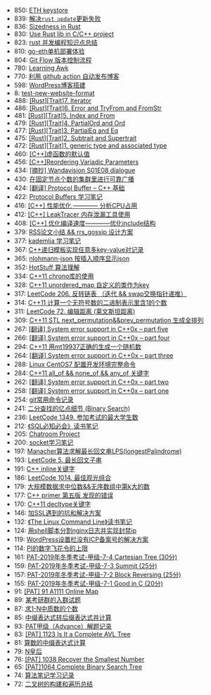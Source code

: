 * 850: [ETH keystore](https://blog.eluvk.cn/blockchainlearning/2022/07/eth-keystore/)
* 839: [解决`rust update`更新失败](https://blog.eluvk.cn/rust/2022/06/解决rust-update更新失败/)
* 836: [Sizedness in Rust](https://blog.eluvk.cn/读书笔记/2022/06/sizedness-in-rust/)
* 830: [Use Rust lib in C/C++ project](https://blog.eluvk.cn/c/2022/06/use-rust-lib-in-c-c-project/)
* 823: [rust 并发编程知识点总结](https://blog.eluvk.cn/rust/2022/05/rust-并发编程知识点总结/)
* 810: [go-eth单机部署体验](https://blog.eluvk.cn/blockchainlearning/2022/02/go-eth单机部署体验/)
* 804: [Git Flow 版本控制流程](https://blog.eluvk.cn/工具/2021/12/git-flow-版本控制流程/)
* 780: [Learning Awk](https://blog.eluvk.cn/读书笔记/2021/12/learning-awk/)
* 770: [利用 github action 自动发布博客](https://blog.eluvk.cn/建站/2021/12/利用-github-action-自动发布博客/)
* 598: [WordPress博客搭建](https://blog.eluvk.cn/建站/2021/12/wordpress-blog/)
* 8: [test-new-website-format](https://blog.eluvk.cn/uncategorized/2021/11/test-new-website-format/)
* 488: [[Rust][Trait]7. Iterator](https://blog.eluvk.cn/读书笔记/2021/11/rust_trait7-iterator/)
* 486: [[Rust][Trait]6. Error and TryFrom and FromStr](https://blog.eluvk.cn/读书笔记/2021/11/rust_trait6-error_and_tryfrom_and_fromstr/)
* 481: [[Rust][Trait]5. Index and From](https://blog.eluvk.cn/读书笔记/2021/11/rust_trait5-index_and_from/)
* 479: [[Rust][Trait]4. PartialOrd and Ord](https://blog.eluvk.cn/读书笔记/2021/11/rust_trait4-partialord_and_ord/)
* 477: [[Rust][Trait]3. PartialEq and Eq](https://blog.eluvk.cn/读书笔记/2021/11/rust_trait3-partialeq_and_eq/)
* 475: [[Rust][Trait]2. Subtrait and Supertrait](https://blog.eluvk.cn/读书笔记/2021/11/rust_trait2-subtrait_and_supertrait/)
* 472: [[Rust][Trait]1. generic type and associated type](https://blog.eluvk.cn/读书笔记/2021/11/rust_trait1-generic_type_and_associated_type/)
* 460: [[C++]虚函数的默认值](https://blog.eluvk.cn/c/2021/10/虚函数的默认值/)
* 456: [[C++]Reordering Variadic Parameters](https://blog.eluvk.cn/c/2021/10/【c模板】reordering-variadic-parameters/)
* 434: [[摘抄] Wandavision S01E08 dialogue](https://blog.eluvk.cn/摘抄/2021/06/摘抄wandavision-s01e08-dialogue/)
* 430: [在固定节点个数的集群里进行可靠广播](https://blog.eluvk.cn/网络/2021/06/在固定节点个数的集群里进行可靠广播/)
* 424: [[翻译] Protocol Buffer – C++ 基础](https://blog.eluvk.cn/读书笔记/2021/05/【翻译】protocol-buffer-c-基础/)
* 422: [Protocol Buffers 学习笔记](https://blog.eluvk.cn/读书笔记/2021/05/protocol-buffers-学习笔记/)
* 416: [[C++] 性能优化 ———— 分析CPU占用](https://blog.eluvk.cn/c/2021/05/【c】性能优化-分析cpu占用/)
* 412: [[C++] LeakTracer 内存泄漏工具使用](https://blog.eluvk.cn/c/2021/05/【c】leaktracer-内存泄漏工具使用/)
* 408: [[C++] 优化编译速度————优化include结构](https://blog.eluvk.cn/c/2021/05/【c】优化编译速度-优化include结构/)
* 379: [RSS论文小结 && rrs_gossip 设计方案](https://blog.eluvk.cn/读书笔记/2021/03/rrs论文小结-rrs_gossip-设计方案/)
* 377: [kademlia 学习笔记](https://blog.eluvk.cn/读书笔记/2021/01/kademlia学习笔记/)
* 367: [C++递归模板实现任意多key-value对记录](https://blog.eluvk.cn/c/2020/11/【c模板】递归模板实现任意多key-value对记录/)
* 365: [nlohmann-json 按插入顺序显示json](https://blog.eluvk.cn/c/2020/11/nlohmann-json-按插入顺序显示json/)
* 352: [HotStuff 算法理解](https://blog.eluvk.cn/读书笔记/2020/09/hotstuff-算法理解/)
* 334: [C++11 chrono库的使用](https://blog.eluvk.cn/c/2020/09/c11-chrono库的使用/)
* 328: [C++11 unordered_map 自定义的类作为key](https://blog.eluvk.cn/c/2020/08/c11-unordered_map-自定义的类作为key/)
* 317: [LeetCode 206. 反转链表 （迭代 && swap交换指针递推）](https://blog.eluvk.cn/code/2020/08/leetcode-206-反转链表-（迭代-swap交换指针递推）/)
* 314: [C++11 计算一个无符号数的二进制表示里含1的个数](https://blog.eluvk.cn/c/2020/08/c11-计算一个无符号数的二进制表示里含1的个数/)
* 311: [LeetCode 72. 编辑距离 (莱文斯坦距离)](https://blog.eluvk.cn/c/2020/07/leetcode-72-编辑距离-莱文斯坦距离/)
* 309: [C++11 STL next_permutation&&prev_permutation 生成全排列](https://blog.eluvk.cn/code/2020/07/c11-stl-next_permutation-prev_permutation-生成全排列/)
* 267: [[翻译] System error support in C++0x – part five](https://blog.eluvk.cn/读书笔记/2020/07/【翻译】system-error-support-in-c0x-part-five/)
* 266: [[翻译] System error support in C++0x – part four](https://blog.eluvk.cn/读书笔记/2020/06/【翻译】system-error-support-in-c0x-part-four/)
* 294: [C++11 用mt19937正确的生成一个随机数](https://blog.eluvk.cn/c/2020/06/c-用mt19937正确的生成一个随机数/)
* 264: [[翻译] System error support in C++0x – part three](https://blog.eluvk.cn/读书笔记/2020/06/【翻译】system-error-support-in-c0x-part-three/)
* 288: [Linux CentOS7 配置开发环境完整命令](https://blog.eluvk.cn/工具/2020/06/linux-centos7-配置开发环境完整命令/)
* 284: [C++11 all_of && none_of && any_of 关键字](https://blog.eluvk.cn/c/2020/06/c11-all_of-none_of-any_of-关键字/)
* 262: [[翻译] System error support in C++0x – part two](https://blog.eluvk.cn/读书笔记/2020/06/【翻译】system-error-support-in-c0x-part-two/)
* 258: [[翻译] System error support in C++0x – part one](https://blog.eluvk.cn/读书笔记/2020/06/【翻译】system-error-support-in-c0x-part-one/)
* 254: [git常用命令记录](https://blog.eluvk.cn/工具/2020/05/git-常用命令记录/)
* 241: [二分查找的亿点细节 (Binary Search)](https://blog.eluvk.cn/算法/2020/02/二分查找的亿点细节-binary-search/)
* 236: [LeetCode 1349. 参加考试的最大学生数](https://blog.eluvk.cn/code/2020/02/leetcode-1349-参加考试的最大学生数/)
* 212: [《SQL必知必会》读书笔记](https://blog.eluvk.cn/读书笔记/2020/01/《sql必知必会》读书笔记/)
* 205: [Chatroom Project](https://blog.eluvk.cn/uncategorized/2020/01/chatroom_project/)
* 200: [socket学习笔记](https://blog.eluvk.cn/读书笔记/2020/01/socket学习笔记/)
* 197: [Manacher算法求解最长回文串LPS(longestPalindrome)](https://blog.eluvk.cn/算法/2020/01/manacher算法求解最长回文串lpslongestpalindrome/)
* 193: [LeetCode 5. 最长回文子串](https://blog.eluvk.cn/code/2020/01/leetcode-5-最长回文子串/)
* 191: [C++ inline关键字](https://blog.eluvk.cn/c/2020/01/c11-inline关键字/)
* 186: [LeetCode 1014. 最佳观光组合](https://blog.eluvk.cn/code/2020/01/leetcode-1014-最佳观光组合/)
* 179: [大规模数据求中位数&&无序数组中第k大的数](https://blog.eluvk.cn/算法/2020/01/（待补充）大规模数据求中位数/)
* 177: [C++ primer 第五版 发现的错误](https://blog.eluvk.cn/读书笔记/2020/01/c-primer-第五版-发现的错误/)
* 170: [C++11 decltype关键字](https://blog.eluvk.cn/c/2020/01/c11-decltype关键字/)
* 146: [加SSL遇到的坑和解决方案](https://blog.eluvk.cn/nginx/2019/12/大晚上作死加ssl遇到的坑和解决方案/)
* 132: [《The Linux Command Line》读书笔记](https://blog.eluvk.cn/读书笔记/2019/12/《the-linux-command-line》读书笔记/)
* 124: [用shell脚本分割nginx日志并实现封禁ip](https://blog.eluvk.cn/nginx/2019/12/用shell脚本分割nginx日志并实现封禁ip/)
* 119: [WordPress设置栏没有ICP备案号的解决方案](https://blog.eluvk.cn/建站/2019/12/wordpress设置栏没有icp备案号的解决方案/)
* 114: [PI的数字飞花令的上限](https://blog.eluvk.cn/算法/2019/12/pi的数字飞花令的理论上限/)
* 161: [PAT-2019年冬季考试-甲级-7-4 Cartesian Tree (30分)](https://blog.eluvk.cn/code/2019/12/161/)
* 159: [PAT-2019年冬季考试-甲级-7-3 Summit (25分)](https://blog.eluvk.cn/code/2019/12/pat-2019年冬季考试-甲级-7-3-summit-25分/)
* 157: [PAT-2019年冬季考试-甲级-7-2 Block Reversing (25分)](https://blog.eluvk.cn/code/2019/12/pat-2019年冬季考试-甲级-7-2-block-reversing-25分/)
* 155: [PAT-2019年冬季考试-甲级-7-1 Good in C (20分)](https://blog.eluvk.cn/code/2019/12/pat-2019年冬季考试-甲级-7-1-good-in-c-20分/)
* 91: [[PAT] 91 A1111 Online Map](https://blog.eluvk.cn/code/2019/09/pat-a1111-online-map/)
* 89: [某考研群的入群试题](https://blog.eluvk.cn/code/2019/08/某考研群的入群试题/)
* 87: [求1-N中质数的个数](https://blog.eluvk.cn/code/2019/08/求质数的个数/)
* 85: [中缀表达式转后缀表达式并计算](https://blog.eluvk.cn/code/2019/08/中缀表达式转后缀表达式并计算/)
* 93: [PAT甲级（Advance）解题记录](https://blog.eluvk.cn/code/2019/07/pat甲级（advanced）解题记录/)
* 83: [[PAT] 1123 Is It a Complete AVL Tree](https://blog.eluvk.cn/code/2019/07/pat-a1123-is-it-a-complete-avl-tree/)
* 81: [算数的中缀表达式计算](https://blog.eluvk.cn/code/2019/07/算数的中缀表达式计算/)
* 79: [N皇后](https://blog.eluvk.cn/code/2019/07/n皇后/)
* 76: [[PAT] 1038 Recover the Smallest Number](https://blog.eluvk.cn/code/2019/07/pat-a1038-recover-the-smallest-number/)
* 65: [[PAT]1064 Complete Binary Search Tree](https://blog.eluvk.cn/code/2019/07/pat-a1064-complete-binary-search-tree-2/)
* 74: [算法笔记学习记录](https://blog.eluvk.cn/pat/2019/07/算法笔记学习pat甲级解题记录/)
* 72: [二叉树的构建和遍历总结](https://blog.eluvk.cn/code/2019/07/二叉树的构建和遍历总结/)
